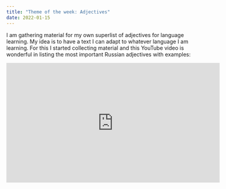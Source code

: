 ```yaml
---
title: "Theme of the week: Adjectives"
date: 2022-01-15
---
```


I am gathering material for my own superlist of adjectives for language learning. My idea is to have a text I can adapt to whatever language I am learning. For this I started collecting material and this YouTube video is wonderful in listing the most important Russian adjectives with examples:

<div class="tube-embed">
<iframe width="560" height="315" src="https://www.youtube.com/embed/qzMRXu0zdok" title="YouTube video player" frameborder="0" allow="accelerometer; autoplay; clipboard-write; encrypted-media; gyroscope; picture-in-picture" allowfullscreen></iframe>
</div>
